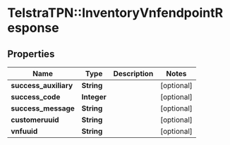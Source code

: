 # TelstraTPN::InventoryVnfendpointResponse

## Properties
Name | Type | Description | Notes
------------ | ------------- | ------------- | -------------
**success_auxiliary** | **String** |  | [optional] 
**success_code** | **Integer** |  | [optional] 
**success_message** | **String** |  | [optional] 
**customeruuid** | **String** |  | [optional] 
**vnfuuid** | **String** |  | [optional] 


